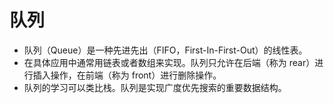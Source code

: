 # 队列
* 队列（Queue）是一种先进先出（FIFO，First-In-First-Out）的线性表。
* 在具体应用中通常用链表或者数组来实现。队列只允许在后端（称为 rear）进行插入操作，在前端（称为 front）进行删除操作。
* 队列的学习可以类比栈。队列是实现广度优先搜索的重要数据结构。

